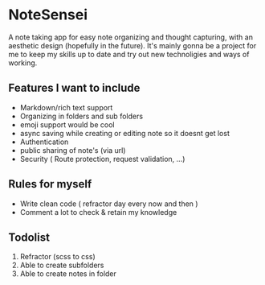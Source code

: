 # NoteSensei

A note taking app for easy note organizing and thought capturing, with an aesthetic design (hopefully in the future). It's mainly gonna be a project for me to keep my skills up to date and try out new technoligies and ways of working.

## Features I want to include
- Markdown/rich text support
- Organizing in folders and sub folders
- emoji support would be cool
- async saving while creating or editing note so it doesnt get lost
- Authentication
- public sharing of note's (via url)
- Security ( Route protection, request validation, ...)

## Rules for myself

- Write clean code ( refractor day every now and then )
- Comment a lot to check & retain my knowledge

## Todolist

1. Refractor (scss to css)
2. Able to create subfolders
3. Able to create notes in folder
